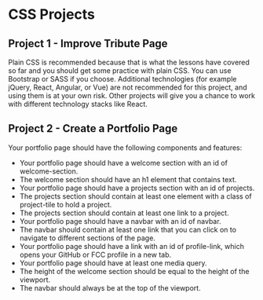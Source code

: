 # CSS Projects

## Project 1 - Improve Tribute Page

Plain CSS is recommended because that is what the lessons have covered so far and you should get some practice with plain CSS. You can use Bootstrap or SASS if you choose. Additional technologies (for example jQuery, React, Angular, or Vue) are not recommended for this project, and using them is at your own risk. Other projects will give you a chance to work with different technology stacks like React.

## Project 2 - Create a Portfolio Page

Your portfolio page should have the following components and features:

* Your portfolio page should have a welcome section with an id of welcome-section.
* The welcome section should have an h1 element that contains text.
* Your portfolio page should have a projects section with an id of projects.
* The projects section should contain at least one element with a class of project-tile to hold a project.
* The projects section should contain at least one link to a project.
* Your portfolio page should have a navbar with an id of navbar.
* The navbar should contain at least one link that you can click on to navigate to different sections of the page.
* Your portfolio page should have a link with an id of profile-link, which opens your GitHub or FCC profile in a new tab.
* Your portfolio page should have at least one media query.
* The height of the welcome section should be equal to the height of the viewport.
* The navbar should always be at the top of the viewport.
